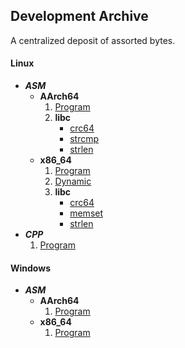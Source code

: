 ## Development Archive

A centralized deposit of assorted bytes.

#### Linux
- ***ASM***
	- **AArch64**
		1. [Program](asm/aarch64/linux/program/)
		2. **libc**
			- [crc64](asm/aarch64/libc/linux/crc64.s)
			- [strcmp](asm/aarch64/libc/linux/strcmp.s)
			- [strlen](asm/aarch64/libc/linux/strlen.s)
	- **x86_64**
		1. [Program](asm/x86_64/linux/program/)
  		2. [Dynamic](asm/x86_64/linux/dynamic)
		3. **libc**
			- [crc64](asm/x86_64/libc/linux/crc64.s)
			- [memset](asm/x86_64/libc/linux/memset.s)
			- [strlen](asm/x86_64/libc/linux/strlen.s)
- ***CPP***
	1. [Program](cpp/linux/program/)

#### Windows
- ***ASM***
	- **AArch64**
		1. [Program](asm/aarch64/windows/program/)
	- **x86_64**
		1. [Program](asm/x86_64/windows/program/)
